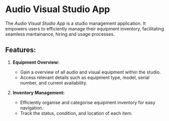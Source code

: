 # **Audio Visual Studio App**

The *Audio Visual Studio App* is a studio management application. It empowers users to efficiently manage their equipment inventory, facilitating seamless mantainance, hiring and usage processes.

## Features:

1. **Equipment Overview:**
   - Gain a overview of all audio and visual equipment within the studio.
   - Access relevant details such as equipment type, model, serial number, and current availability.

2. **Inventory Management:**
   - Efficiently organise and categorise equipment inventory for easy navigation.
   - Track the status, condition, and location of each item.

